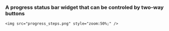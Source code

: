 ### A progress status bar widget that can be controled by two-way buttons

`<img src="progress_steps.png" style="zoom:50%;" />`
